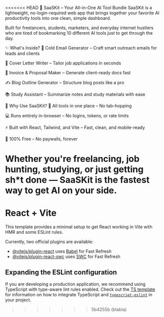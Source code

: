 <<<<<<< HEAD
🧠 SaaSKit – Your All-in-One AI Tool Bundle
SaaSKit is a lightweight, no-login-required web app that brings together your favorite AI productivity tools into one clean, simple dashboard.

Built for freelancers, students, marketers, and everyday internet hustlers who are tired of bookmarking 10 different AI tools just to get through the day.

✨ What's Inside?
🧠 Cold Email Generator – Craft smart outreach emails for leads and clients

📄 Cover Letter Writer – Tailor job applications in seconds

🧾 Invoice & Proposal Maker – Generate client-ready docs fast

✍️ Blog Outline Generator – Structure blog posts like a pro

📚 Study Assistant – Summarize notes and study materials with ease

🚀 Why Use SaaSKit?
🔗 All tools in one place – No tab-hopping

💻 Runs entirely in-browser – No logins, tokens, or rate limits

⚡ Built with React, Tailwind, and Vite – Fast, clean, and mobile-ready

💸 100% Free – No paywalls, forever

Whether you're freelancing, job hunting, studying, or just getting sh*t done — SaaSKit is the fastest way to get AI on your side.
=======
# React + Vite

This template provides a minimal setup to get React working in Vite with HMR and some ESLint rules.

Currently, two official plugins are available:

- [@vitejs/plugin-react](https://github.com/vitejs/vite-plugin-react/blob/main/packages/plugin-react) uses [Babel](https://babeljs.io/) for Fast Refresh
- [@vitejs/plugin-react-swc](https://github.com/vitejs/vite-plugin-react/blob/main/packages/plugin-react-swc) uses [SWC](https://swc.rs/) for Fast Refresh

## Expanding the ESLint configuration

If you are developing a production application, we recommend using TypeScript with type-aware lint rules enabled. Check out the [TS template](https://github.com/vitejs/vite/tree/main/packages/create-vite/template-react-ts) for information on how to integrate TypeScript and [`typescript-eslint`](https://typescript-eslint.io) in your project.
>>>>>>> 5b4255b (blabla)

